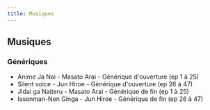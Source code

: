 ```yaml
---
title: Musiques
---
```


Musiques
--------


### Génériques


* Anime Ja Nai - Masato Arai - Générique d'ouverture (ep 1 à 25)
* Silent voice - Jun Hiroe - Générique d'ouverture (ep 26 à 47)
* Jidai ga Naiteru - Masato Arai - Générique de fin (ep 1 à 25)
* Issenman-Nen Ginga - Jun Hiroe - Générique de fin (ep 26 à 47)


 


 

